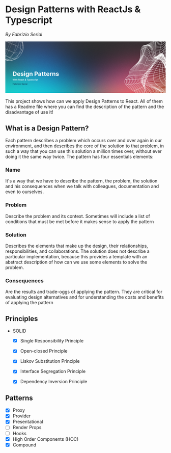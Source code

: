 # Design Patterns with ReactJs & Typescript

_By Fabrizio Serial_

![](https://github.com/fabrizioserial/Design-Patterns-for-React/blob/main/main-background.png?raw=true)

This project shows how can we apply Design Patterns to React. All of them has a Readme file where you can find the 
description of the pattern and the disadvantage of use it!

## What is a Design Pattern?

Each pattern describes a problem which occurs over and over again in our environment, and then describes the core of 
the solution to that problem, in such a way that you can use this solution a million times over, without ever 
doing it the same way twice. The pattern has four essentials elements:

### Name

It's a way that we have to describe the pattern, the problem, the solution and his consequences when we talk with
colleagues, documentation and even to ourselves.

### Problem

Describe the problem and its context. Sometimes will include a list of conditions that must be met before it makes
sense to apply the pattern

### Solution

Describes the elements that make up the design, their relationships, responsibilities, and collaborations. The solution does not
describe a particular implementation, because this provides a template with an abstract description of how can we use some
elements to solve the problem.

### Consequences

Are the results and trade-oggs of applying the pattern. They are critical for evaluating design alternatives and for understanding
the costs and benefits of applying the pattern

## Principles

- SOLID
  - [x] Single Responsibility Principle
  - [x] Open-closed Principle
  - [x] Liskov Substitution Principle
  - [x] Interface Segregation Principle
  - [x] Dependency Inversion Principle


## Patterns

- [x] Proxy 
- [x] Provider
- [x] Presentational
- [ ] Render Props
- [ ] Hooks
- [x] High Order Components (HOC)
- [x] Compound
